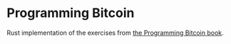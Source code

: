 # Programming Bitcoin
Rust implementation of the exercises from [the Programming Bitcoin book](https://www.oreilly.com/library/view/programming-bitcoin/9781492031482/).
